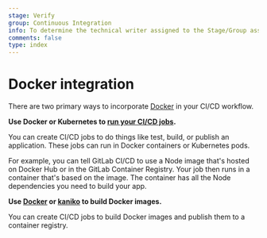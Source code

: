 ```yaml
---
stage: Verify
group: Continuous Integration
info: To determine the technical writer assigned to the Stage/Group associated with this page, see https://about.gitlab.com/handbook/engineering/ux/technical-writing/#assignments
comments: false
type: index
---
```


# Docker integration

There are two primary ways to incorporate [Docker](https://www.docker.com) in your CI/CD workflow.

**Use Docker or Kubernetes to [run your CI/CD jobs](using_docker_images.md).**

You can create CI/CD jobs to do things like test, build, or publish
an application. These jobs can run in Docker containers or Kubernetes pods.

For example, you can tell GitLab CI/CD to use a Node image that's hosted on Docker Hub
or in the GitLab Container Registry. Your job then runs in a container that's based on the image.
The container has all the Node dependencies you need to build your app.

**Use [Docker](using_docker_build.md) or [kaniko](using_kaniko.md) to build Docker images.**

You can create CI/CD jobs to build Docker images and publish
them to a container registry.
